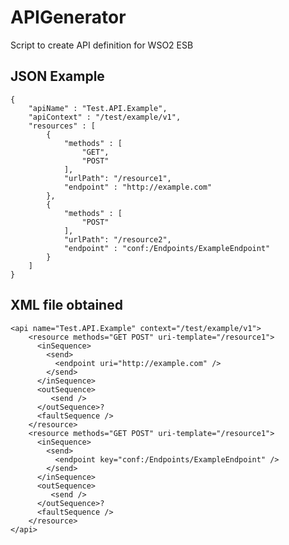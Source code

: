 # APIGenerator

Script to create API definition for WSO2 ESB

## JSON Example

	{
		"apiName" : "Test.API.Example",
		"apiContext" : "/test/example/v1",
		"resources" : [
			{
				"methods" : [
					"GET",
					"POST"
				],
				"urlPath": "/resource1",
				"endpoint" : "http://example.com"
			},
			{
				"methods" : [
					"POST"
				],
				"urlPath": "/resource2",
				"endpoint" : "conf:/Endpoints/ExampleEndpoint" 
			}
		]
	}

## XML file obtained
	
	<api name="Test.API.Example" context="/test/example/v1">
	    <resource methods="GET POST" uri-template="/resource1">
	      <inSequence>
	        <send>
	          <endpoint uri="http://example.com" />
	        </send>
	      </inSequence>
	      <outSequence>
	         <send />
	      </outSequence>?
	      <faultSequence />
	    </resource>
	    <resource methods="GET POST" uri-template="/resource1">
	      <inSequence>
	        <send>
	          <endpoint key="conf:/Endpoints/ExampleEndpoint" />
	        </send>
	      </inSequence>
	      <outSequence>
	         <send />
	      </outSequence>?
	      <faultSequence />
	    </resource>
	</api>